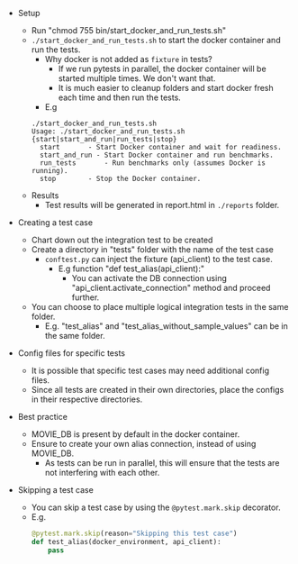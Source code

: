 * Setup
  - Run "chmod 755 bin/start_docker_and_run_tests.sh" 
  - `./start_docker_and_run_tests.sh` to start the docker container and run the tests.
    - Why docker is not added as `fixture` in tests?
      - If we run pytests in parallel, the docker container will be started multiple times. We don't want that.
      - It is much easier to cleanup folders and start docker fresh each time and then run the tests.
    - E.g
    ```
    ./start_docker_and_run_tests.sh
    Usage: ./start_docker_and_run_tests.sh {start|start_and_run|run_tests|stop}
      start       - Start Docker container and wait for readiness.
      start_and_run - Start Docker container and run benchmarks.
      run_tests       - Run benchmarks only (assumes Docker is running).
      stop        - Stop the Docker container.
    ```
  - Results
    - Test results will be generated in report.html in `./reports` folder.

* Creating a test case
  - Chart down out the integration test to be created
  - Create a directory in "tests" folder with the name of the test case
    - `conftest.py` can inject the fixture (api_client) to the test case.
      - E.g function "def test_alias(api_client):"
        - You can activate the DB connection using "api_client.activate_connection" method and proceed further.
  - You can choose to place multiple logical integration tests in the same folder.
    - E.g. "test_alias" and "test_alias_without_sample_values" can be in the same folder.

* Config files for specific tests
  - It is possible that specific test cases may need additional config files. 
  - Since all tests are created in their own directories, place the configs in their respective directories.

* Best practice
  - MOVIE_DB is present by default in the docker container.
  - Ensure to create your own alias connection, instead of using MOVIE_DB.
    - As tests can be run in parallel, this will ensure that the tests are not interfering with each other.

* Skipping a test case
  - You can skip a test case by using the `@pytest.mark.skip` decorator.
  - E.g. 
    ```python
    @pytest.mark.skip(reason="Skipping this test case")
    def test_alias(docker_environment, api_client):
        pass
    ```
